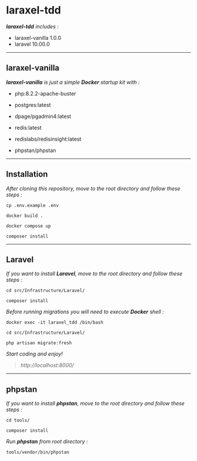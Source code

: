 # laraxel-tdd

_**laraxel-tdd** includes :_

- laraxel-vanilla 1.0.0
- laravel 10.00.0

---

## laraxel-vanilla

_**laraxel-vanilla** is just a simple **Docker** startup kit with :_

- php:8.2.2-apache-buster

- postgres:latest

- dpage/pgadmin4:latest

- redis:latest

- redislabs/redisinsight:latest

- phpstan/phpstan

---

## Installation

_After cloning this repository, move to the root directory and follow these steps :_

`cp .env.example .env`

`docker build .`

`docker compose up`

`composer install`

---

## Laravel

_If you want to install **Laravel**, move to the root directory and follow these steps :_

`cd src/Infrastructure/Laravel/`

`composer install`

_Before running migrations you will need to execute **Docker** shell :_

`docker exec -it laraxel_tdd /bin/bash`

`cd src/Infrastructure/Laravel/`

`php artisan migrate:fresh`

_Start coding and enjoy!_

> _http://localhost:8000/_

---

## phpstan

_If you want to install **phpstan**, move to the root directory and follow these steps :_

`cd tools/`

`composer install`

_Run **phpstan** from root directory :_

`tools/vendor/bin/phpstan`
